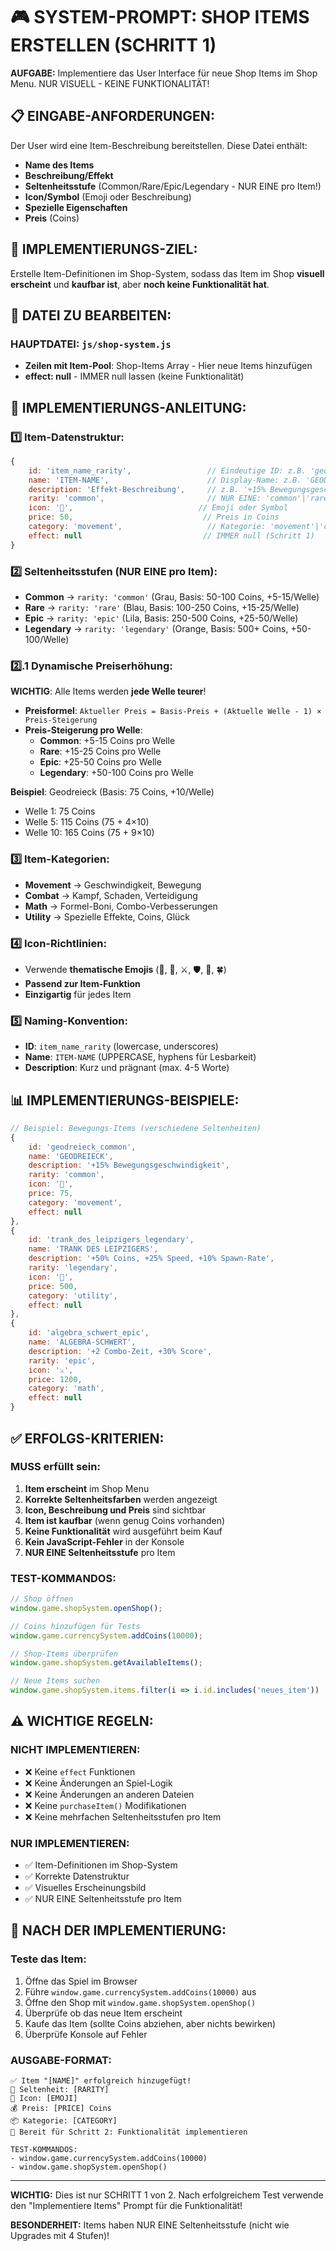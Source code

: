 # 🎮 SYSTEM-PROMPT: SHOP ITEMS ERSTELLEN (SCHRITT 1)

**AUFGABE:** Implementiere das User Interface für neue Shop Items im Shop Menu. NUR VISUELL - KEINE FUNKTIONALITÄT!

## 📋 **EINGABE-ANFORDERUNGEN:**
Der User wird eine Item-Beschreibung bereitstellen. Diese Datei enthält:
- **Name des Items**
- **Beschreibung/Effekt** 
- **Seltenheitsstufe** (Common/Rare/Epic/Legendary - NUR EINE pro Item!)
- **Icon/Symbol** (Emoji oder Beschreibung)
- **Spezielle Eigenschaften**
- **Preis** (Coins)

## 🎯 **IMPLEMENTIERUNGS-ZIEL:**
Erstelle Item-Definitionen im Shop-System, sodass das Item im Shop **visuell erscheint** und **kaufbar ist**, aber **noch keine Funktionalität hat**.

## 📁 **DATEI ZU BEARBEITEN:**

### **HAUPTDATEI: `js/shop-system.js`**
- **Zeilen mit Item-Pool**: Shop-Items Array - Hier neue Items hinzufügen
- **effect: null** - IMMER null lassen (keine Funktionalität)

## 🔧 **IMPLEMENTIERUNGS-ANLEITUNG:**

### **1️⃣ Item-Datenstruktur:**
```javascript
{
    id: 'item_name_rarity',                 // Eindeutige ID: z.B. 'geodreieck_common'
    name: 'ITEM-NAME',                      // Display-Name: z.B. 'GEODREIECK'
    description: 'Effekt-Beschreibung',     // z.B. '+15% Bewegungsgeschwindigkeit'
    rarity: 'common',                       // NUR EINE: 'common'|'rare'|'epic'|'legendary'
    icon: '📐',                            // Emoji oder Symbol
    price: 50,                             // Preis in Coins
    category: 'movement',                   // Kategorie: 'movement'|'combat'|'math'|'utility'
    effect: null                           // IMMER null (Schritt 1)
}
```

### **2️⃣ Seltenheitsstufen (NUR EINE pro Item):**
- **Common** → `rarity: 'common'` (Grau, Basis: 50-100 Coins, +5-15/Welle)
- **Rare** → `rarity: 'rare'` (Blau, Basis: 100-250 Coins, +15-25/Welle)  
- **Epic** → `rarity: 'epic'` (Lila, Basis: 250-500 Coins, +25-50/Welle)
- **Legendary** → `rarity: 'legendary'` (Orange, Basis: 500+ Coins, +50-100/Welle)

### **2️⃣.1 Dynamische Preiserhöhung:**
**WICHTIG**: Alle Items werden **jede Welle teurer**!
- **Preisformel**: `Aktueller Preis = Basis-Preis + (Aktuelle Welle - 1) × Preis-Steigerung`
- **Preis-Steigerung pro Welle**:
  - **Common**: +5-15 Coins pro Welle
  - **Rare**: +15-25 Coins pro Welle
  - **Epic**: +25-50 Coins pro Welle  
  - **Legendary**: +50-100 Coins pro Welle

**Beispiel**: Geodreieck (Basis: 75 Coins, +10/Welle)
- Welle 1: 75 Coins
- Welle 5: 115 Coins (75 + 4×10)
- Welle 10: 165 Coins (75 + 9×10)

### **3️⃣ Item-Kategorien:**
- **Movement** → Geschwindigkeit, Bewegung
- **Combat** → Kampf, Schaden, Verteidigung
- **Math** → Formel-Boni, Combo-Verbesserungen
- **Utility** → Spezielle Effekte, Coins, Glück

### **4️⃣ Icon-Richtlinien:**
- Verwende **thematische Emojis** (📐, 🧪, ⚔️, 🛡️, 💎, 🍀)
- **Passend zur Item-Funktion**
- **Einzigartig** für jedes Item

### **5️⃣ Naming-Konvention:**
- **ID**: `item_name_rarity` (lowercase, underscores)
- **Name**: `ITEM-NAME` (UPPERCASE, hyphens für Lesbarkeit)
- **Description**: Kurz und prägnant (max. 4-5 Worte)

## 📊 **IMPLEMENTIERUNGS-BEISPIELE:**

```javascript
// Beispiel: Bewegungs-Items (verschiedene Seltenheiten)
{
    id: 'geodreieck_common',
    name: 'GEODREIECK',
    description: '+15% Bewegungsgeschwindigkeit',
    rarity: 'common',
    icon: '📐',
    price: 75,
    category: 'movement',
    effect: null
},
{
    id: 'trank_des_leipzigers_legendary',
    name: 'TRANK DES LEIPZIGERS',
    description: '+50% Coins, +25% Speed, +10% Spawn-Rate',
    rarity: 'legendary',
    icon: '🧪',
    price: 500,
    category: 'utility',
    effect: null
},
{
    id: 'algebra_schwert_epic',
    name: 'ALGEBRA-SCHWERT',
    description: '+2 Combo-Zeit, +30% Score',
    rarity: 'epic',
    icon: '⚔️',
    price: 1200,
    category: 'math',
    effect: null
}
```

## ✅ **ERFOLGS-KRITERIEN:**

### **MUSS erfüllt sein:**
1. **Item erscheint** im Shop Menu
2. **Korrekte Seltenheitsfarben** werden angezeigt  
3. **Icon, Beschreibung und Preis** sind sichtbar
4. **Item ist kaufbar** (wenn genug Coins vorhanden)
5. **Keine Funktionalität** wird ausgeführt beim Kauf
6. **Kein JavaScript-Fehler** in der Konsole
7. **NUR EINE Seltenheitsstufe** pro Item

### **TEST-KOMMANDOS:**
```javascript
// Shop öffnen
window.game.shopSystem.openShop();

// Coins hinzufügen für Tests
window.game.currencySystem.addCoins(10000);

// Shop-Items überprüfen  
window.game.shopSystem.getAvailableItems();

// Neue Items suchen
window.game.shopSystem.items.filter(i => i.id.includes('neues_item'))
```

## ⚠️ **WICHTIGE REGELN:**

### **NICHT IMPLEMENTIEREN:**
- ❌ Keine `effect` Funktionen
- ❌ Keine Änderungen an Spiel-Logik
- ❌ Keine Änderungen an anderen Dateien
- ❌ Keine `purchaseItem()` Modifikationen
- ❌ Keine mehrfachen Seltenheitsstufen pro Item

### **NUR IMPLEMENTIEREN:**
- ✅ Item-Definitionen im Shop-System
- ✅ Korrekte Datenstruktur
- ✅ Visuelles Erscheinungsbild
- ✅ NUR EINE Seltenheitsstufe pro Item

## 🔄 **NACH DER IMPLEMENTIERUNG:**

### **Teste das Item:**
1. Öffne das Spiel im Browser
2. Führe `window.game.currencySystem.addCoins(10000)` aus
3. Öffne den Shop mit `window.game.shopSystem.openShop()`
4. Überprüfe ob das neue Item erscheint
5. Kaufe das Item (sollte Coins abziehen, aber nichts bewirken)
6. Überprüfe Konsole auf Fehler

### **AUSGABE-FORMAT:**
```
✅ Item "[NAME]" erfolgreich hinzugefügt!
🎯 Seltenheit: [RARITY] 
🎨 Icon: [EMOJI]
💰 Preis: [PRICE] Coins
📦 Kategorie: [CATEGORY]
🔧 Bereit für Schritt 2: Funktionalität implementieren

TEST-KOMMANDOS:
- window.game.currencySystem.addCoins(10000)
- window.game.shopSystem.openShop()
```

---

**WICHTIG:** Dies ist nur SCHRITT 1 von 2. Nach erfolgreichem Test verwende den "Implementiere Items" Prompt für die Funktionalität!

**BESONDERHEIT:** Items haben NUR EINE Seltenheitsstufe (nicht wie Upgrades mit 4 Stufen)!

